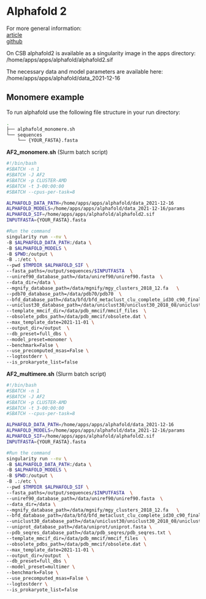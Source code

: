 # Alphafold 2

For more general information:
</br>[article](https://www.nature.com/articles/s41586-021-03819-2)
</br>[github](https://github.com/deepmind/alphafold)

On CSB alphafold2 is available as a singularity image in the apps directory:
</br>/home/apps/apps/alphafold/alphafold2.sif

The necessary data and model parameters are available here:
</br>/home/apps/apps/alphafold/data_2021-12-16

## Monomere example

To run alphafold use the following file structure in your run directory:


```bash
.
├── alphafold_monomere.sh
└── sequences
    └── {YOUR_FASTA}.fasta
```


**AF2_monomere.sh** (Slurm batch script)

```bash
#!/bin/bash
#SBATCH -n 1
#SBATCH -J AF2
#SBATCH -p CLUSTER-AMD
#SBATCH -t 3-00:00:00
#SBATCH --cpus-per-task=8

ALPHAFOLD_DATA_PATH=/home/apps/apps/alphafold/data_2021-12-16
ALPHAFOLD_MODELS=/home/apps/apps/alphafold/data_2021-12-16/params
ALPHAFOLD_SIF=/home/apps/apps/alphafold/alphafold2.sif
INPUTFASTA={YOUR_FASTA}.fasta

#Run the command
singularity run --nv \
-B $ALPHAFOLD_DATA_PATH:/data \
-B $ALPHAFOLD_MODELS \
-B $PWD:/output \
-B .:/etc \
--pwd $TMPDIR $ALPHAFOLD_SIF \
--fasta_paths=/output/sequences/$INPUTFASTA  \
--uniref90_database_path=/data/uniref90/uniref90.fasta  \
--data_dir=/data \
--mgnify_database_path=/data/mgnify/mgy_clusters_2018_12.fa   \
--pdb70_database_path=/data/pdb70/pdb70  \
--bfd_database_path=/data/bfd/bfd_metaclust_clu_complete_id30_c90_final_seq.sorted_opt \
--uniclust30_database_path=/data/uniclust30/uniclust30_2018_08/uniclust30_2018_08 \
--template_mmcif_dir=/data/pdb_mmcif/mmcif_files  \
--obsolete_pdbs_path=/data/pdb_mmcif/obsolete.dat \
--max_template_date=2021-11-01 \
--output_dir=/output  \
--db_preset=full_dbs \
--model_preset=monomer \
--benchmark=False \
--use_precomputed_msas=False \
--logtostderr \
--is_prokaryote_list=false
```

**AF2_multimere.sh** (Slurm batch script)

```bash
#!/bin/bash
#SBATCH -n 1
#SBATCH -J AF2
#SBATCH -p CLUSTER-AMD
#SBATCH -t 3-00:00:00
#SBATCH --cpus-per-task=8

ALPHAFOLD_DATA_PATH=/home/apps/apps/alphafold/data_2021-12-16
ALPHAFOLD_MODELS=/home/apps/apps/alphafold/data_2021-12-16/params
ALPHAFOLD_SIF=/home/apps/apps/alphafold/alphafold2.sif
INPUTFASTA={YOUR_FASTA}.fasta

#Run the command
singularity run --nv \
-B $ALPHAFOLD_DATA_PATH:/data \
-B $ALPHAFOLD_MODELS \
-B $PWD:/output \
-B .:/etc \
--pwd $TMPDIR $ALPHAFOLD_SIF \
--fasta_paths=/output/sequences/$INPUTFASTA  \
--uniref90_database_path=/data/uniref90/uniref90.fasta  \
--data_dir=/data \
--mgnify_database_path=/data/mgnify/mgy_clusters_2018_12.fa   \
--bfd_database_path=/data/bfd/bfd_metaclust_clu_complete_id30_c90_final_seq.sorted_opt \
--uniclust30_database_path=/data/uniclust30/uniclust30_2018_08/uniclust30_2018_08 \
--uniprot_database_path=/data/uniprot/uniprot.fasta \
--pdb_seqres_database_path=/data/pdb_seqres/pdb_seqres.txt \
--template_mmcif_dir=/data/pdb_mmcif/mmcif_files  \
--obsolete_pdbs_path=/data/pdb_mmcif/obsolete.dat \
--max_template_date=2021-11-01 \
--output_dir=/output  \
--db_preset=full_dbs \
--model_preset=multimer \
--benchmark=False \
--use_precomputed_msas=False \
--logtostderr \
--is_prokaryote_list=false
```
